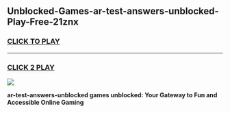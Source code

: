 
## Unblocked-Games-ar-test-answers-unblocked-Play-Free-21znx
<h3>
<a href="https://premium76.site?title=ar-test-answers-unblocked&ref=21A">CLICK TO PLAY</a></h3>
<hr>

<h3>
<a href="https://premium76.site?title=ar-test-answers-unblocked&ref=21A">CLICK 2 PLAY</a>
  
</h3>

<a href="https://premium76.site?title=ar-test-answers-unblocked&ref=21A"><img src="https://clearcache.store/games.png"></a>


**ar-test-answers-unblocked games unblocked: Your Gateway to Fun and Accessible Online Gaming**
